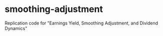 # smoothing-adjustment
Replication code for "Earnings Yield, Smoothing Adjustment, and Dividend Dynamics"
